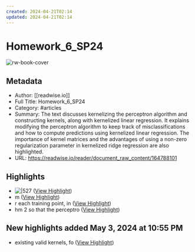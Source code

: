 ```yaml
---
created: 2024-04-21T02:14
updated: 2024-04-21T02:14
---
```

# Homework_6_SP24

![rw-book-cover](https://readwise-assets.s3.amazonaws.com/static/images/article0.00998d930354.png)

## Metadata
- Author: [[readwise.io]]
- Full Title: Homework_6_SP24
- Category: #articles
- Summary: The text discusses kernelizing the perceptron algorithm and constructing kernels, along with kernelized linear regression. It explains modifying the perceptron algorithm to keep track of misclassifications and how to compute predictions using kernelized linear regression. The importance of kernel matrices and the advantages of using a non-zero regularization parameter in kernelized ridge regression are also highlighted.
- URL: https://readwise.io/reader/document_raw_content/164788101

## Highlights
- ![|527](https://readwise-assets.s3.amazonaws.com/media/reader/pub/dcd4bfd5d271cba03a1c411ac6ee03f0.png?t=1713679829710) ([View Highlight](https://read.readwise.io/read/01hvwzjg44p9w5yvanpmkkryqf))
- m ([View Highlight](https://read.readwise.io/read/01hvwzjx4rzyv0pvc0e3sfyw8b))
- r each training point, in ([View Highlight](https://read.readwise.io/read/01hvwzz5vta49xzgh3m6fz04fy))
- hm 2 so that the perceptro ([View Highlight](https://read.readwise.io/read/01hvwzz79m8k3r31116c7jbxmj))
## New highlights added May 3, 2024 at 10:55 PM
- existing valid kernels, fo ([View Highlight](https://read.readwise.io/read/01hwyb5aygw6a947y7ak9ap1bv))
